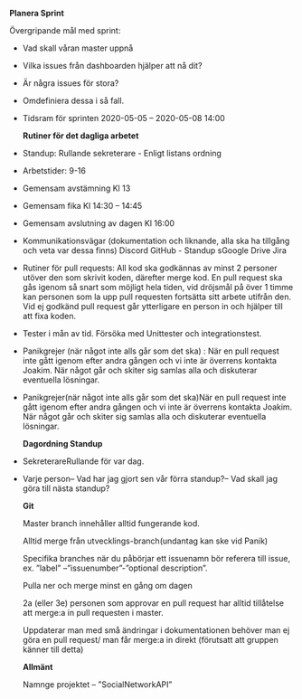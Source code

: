 **Planera Sprint**

Övergripande mål med sprint:

- Vad skall våran master uppnå

- Vilka issues från dashboarden hjälper att nå dit? 

- Är några issues för stora?

-  Omdefiniera dessa i så fall.

- Tidsram för sprinten 2020-05-05 – 2020-05-08 14:00

  

  **Rutiner för det dagliga arbetet**

- Standup: Rullande sekreterare - Enligt listans ordning

- Arbetstider: 9-16

- Gemensam avstämning Kl 13 

- Gemensam fika Kl 14:30 – 14:45

- Gemensam avslutning av dagen Kl 16:00 

- Kommunikationsvägar (dokumentation och liknande, alla ska ha tillgång och veta var dessa finns) Discord GitHub - Standup sGoogle Drive Jira

- Rutiner för pull requests: All kod ska godkännas av minst 2 personer utöver den som skrivit koden, därefter merge kod. En pull request ska gås igenom så snart som möjligt hela tiden, vid dröjsmål på över 1 timme kan personen som la upp pull requesten fortsätta sitt arbete utifrån den. Vid ej godkänd pull request går ytterligare en person in och hjälper till att fixa koden.

- Tester i mån av tid. Försöka med Unittester och integrationstest.

- Panikgrejer (när något inte alls går som det ska) : När en pull request inte gått igenom efter andra gången och vi inte är överrens kontakta Joakim. När något går och skiter sig samlas alla och diskuterar eventuella lösningar.

- Panikgrejer(när något inte alls går som det ska)När en pull request inte gått igenom efter andra gången och vi inte är överrens kontakta Joakim. När något går och skiter sig samlas alla och diskuterar eventuella lösningar.

  

  **Dagordning Standup**

- SekreterareRullande för var dag.

- Varje person– Vad har jag gjort sen vår förra standup?– Vad skall jag göra till nästa standup?

  **Git**

  Master branch innehåller alltid fungerande kod.

  Alltid merge från utvecklings-branch(undantag kan ske vid Panik)

  Specifika branches när du påbörjar ett issuenamn bör referera till issue, ex. ”label” –”issuenumber”-”optional description”.

  Pulla ner och merge minst en gång om dagen

  2a (eller 3e) personen som approvar en pull request har alltid tillåtelse att merge:a in pull requesten i master.

  Uppdaterar man med små ändringar i dokumentationen behöver man ej göra en pull request/ man får merge:a in direkt (förutsatt att gruppen känner till detta)
  
  **Allmänt**
  
  Namnge projektet – ”SocialNetworkAPI”
